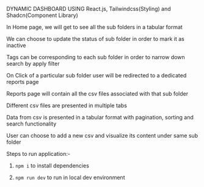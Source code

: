 DYNAMIC DASHBOARD USING React.js, Tailwindcss(Styling) and Shadcn(Component Library)

In Home page, we will get to see all the sub folders in a tabular format

We can choose to update the status of sub folder in order to mark it as inactive

Tags can be corresponding to each sub folder in order to narrow down search by apply filter

On Click of a particular sub folder user will be redirected to a dedicated reports page

Reports page will contain all the csv files associated with that sub folder

Different csv files are presented in multiple tabs

Data from csv is presented in a tabular format with pagination, sorting and search functionality

User can choose to add a new csv and visualize its content under same sub folder


Steps to run application:-

1. `npm i` to install dependencies

2. `npm run dev` to run in local dev environment
